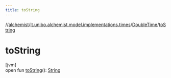 ```yaml
---
title: toString
---
```

//[alchemist](../../../index.html)/[it.unibo.alchemist.model.implementations.times](../index.html)/[DoubleTime](index.html)/[toString](to-string.html)



# toString



[jvm]\
open fun [toString](to-string.html)(): [String](https://docs.oracle.com/javase/8/docs/api/java/lang/String.html)




